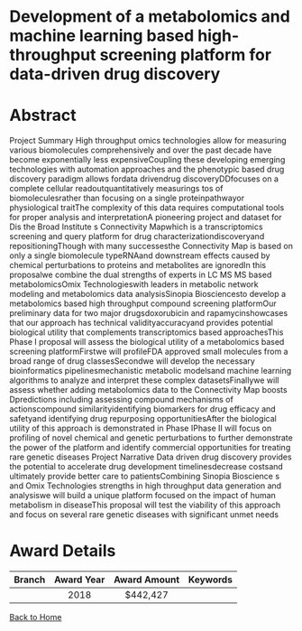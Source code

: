 
Development of a metabolomics and machine learning based high-throughput screening platform for data-driven drug discovery
==========================================================================================================================

# Abstract


Project Summary
High throughput omics technologies allow for measuring various biomolecules comprehensively and over the
past decade have become exponentially less expensiveCoupling these developing emerging technologies with
automation approaches and the phenotypic based drug discovery paradigm allows fordata drivendrug
discoveryDDfocuses on a complete cellular readoutquantitatively measurings tos of
biomoleculesrather than focusing on a single proteinpathwayor physiological traitThe complexity of this data
requires computational tools for proper analysis and interpretationA pioneering project and dataset for Dis
the Broad Institute s Connectivity Mapwhich is a transcriptomics screening and query platform for drug
characterizationdiscoveryand repositioningThough with many successesthe Connectivity Map is based on
only a single biomolecule typeRNAand downstream effects caused by chemical perturbations to proteins and
metabolites are ignoredIn this proposalwe combine the dual strengths of experts in LC MS MS based
metabolomicsOmix Technologieswith leaders in metabolic network modeling and metabolomics data analysisSinopia Biosciencesto develop a metabolomics based high throughput compound screening platformOur
preliminary data for two major drugsdoxorubicin and rapamycinshowcases that our approach has technical
validityaccuracyand provides potential biological utility that complements transcriptomics based approachesThis Phase I proposal will assess the biological utility of a metabolomics based screening platformFirstwe will
profileFDA approved small molecules from a broad range of drug classesSecondwe will develop the
necessary bioinformatics pipelinesmechanistic metabolic modelsand machine learning algorithms to analyze
and interpret these complex datasetsFinallywe will assess whether adding metabolomics data to the
Connectivity Map boosts Dpredictions including assessing compound mechanisms of actionscompound
similarityidentifying biomarkers for drug efficacy and safetyand identifying drug repurposing opportunitiesAfter the biological utility of this approach is demonstrated in Phase IPhase II will focus on profiling of novel
chemical and genetic perturbations to further demonstrate the power of the platform and identify commercial
opportunities for treating rare genetic diseases Project Narrative
Data driven drug discovery provides the potential to accelerate drug development timelinesdecrease costsand ultimately provide better care to patientsCombining Sinopia Bioscience s
and Omix Technologies strengths in high throughput data generation and analysiswe will build
a unique platform focused on the impact of human metabolism in diseaseThis proposal will test
the viability of this approach and focus on several rare genetic diseases with significant unmet
needs  

# Award Details

|Branch|Award Year|Award Amount|Keywords|
| :---: | :---: | :---: | :---: |
||2018|$442,427||
  
  


[Back to Home](https://github.com/chrischow/dod_sbir_awards/JH/#2438)
